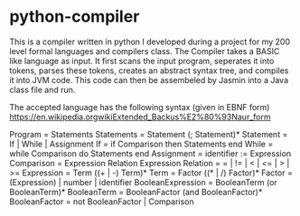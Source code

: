 # python-compiler 

This is a compiler written in python I developed during a project for my 200 level formal languages and compilers class. 
The Compiler takes a BASIC like language as input. It first scans the input program, seperates it into tokens, parses these tokens, creates an abstract syntax tree, and compiles it into JVM code. This code can then be assembeled by Jasmin into a Java class file and run.

The accepted language has the following syntax (given in EBNF form)
https://en.wikipedia.orgwikiExtended_Backus%E2%80%93Naur_form

Program = Statements
Statements = Statement (; Statement)*
Statement = If | While | Assignment
If = if Comparison then Statements end
While = while Comparison do Statements end
Assignment = identifier := Expression
Comparison = Expression Relation Expression
Relation = = | != | < | <= | > | >=
Expression = Term ((+ | -) Term)*
Term = Factor ((* | /) Factor)*
Factor = (Expression) | number | identifier
BooleanExpression = BooleanTerm (or BooleanTerm)*
BooleanTerm = BooleanFactor (and BooleanFactor)*
BooleanFactor = not BooleanFactor | Comparison